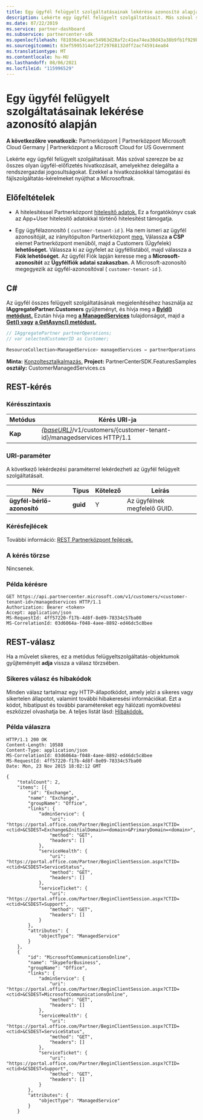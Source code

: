 ```yaml
---
title: Egy ügyfél felügyelt szolgáltatásainak lekérése azonosító alapján
description: Lekérte egy ügyfél felügyelt szolgáltatásait. Más szóval szerezze be az összes olyan ügyfél-előfizetés hivatkozásait, amelyekhez delegálta a rendszergazdai jogosultságokat. Ezekkel a hivatkozásokkal támogatási és fájlszolgáltatás-kérelmeket nyújthat a Microsoftnak.
ms.date: 07/22/2019
ms.service: partner-dashboard
ms.subservice: partnercenter-sdk
ms.openlocfilehash: f81036e34caec54963d28af2c41ea74ea38d43a38b9fb1f929bbc6ceddceeaaa
ms.sourcegitcommit: 63ef5995314ef22f29768132dff2acf45914ea84
ms.translationtype: MT
ms.contentlocale: hu-HU
ms.lasthandoff: 08/06/2021
ms.locfileid: "115996529"
---
```

# <a name="get-the-managed-services-for-a-customer-by-id"></a>Egy ügyfél felügyelt szolgáltatásainak lekérése azonosító alapján

**A következőkre vonatkozik:** Partnerközpont | Partnerközpont Microsoft Cloud Germany | Partnerközpont a Microsoft Cloud for US Government

Lekérte egy ügyfél felügyelt szolgáltatásait. Más szóval szerezze be az összes olyan ügyfél-előfizetés hivatkozásait, amelyekhez delegálta a rendszergazdai jogosultságokat. Ezekkel a hivatkozásokkal támogatási és fájlszolgáltatás-kérelmeket nyújthat a Microsoftnak.

## <a name="prerequisites"></a>Előfeltételek

- A hitelesítéssel Partnerközpont [hitelesítő adatok.](partner-center-authentication.md) Ez a forgatókönyv csak az App+User hitelesítő adatokkal történő hitelesítést támogatja.

- Egy ügyfélazonosító ( `customer-tenant-id` ). Ha nem ismeri az ügyfél azonosítóját, az irányítópulton Partnerközpont [meg.](https://partner.microsoft.com/dashboard) Válassza **a CSP** elemet Partnerközpont menüből, majd a Customers (Ügyfelek) **lehetőséget.** Válassza ki az ügyfelet az ügyféllistából, majd válassza a **Fiók lehetőséget.** Az ügyfél Fiók lapján keresse meg a **Microsoft-azonosítót** az **Ügyfélfiók adatai szakaszban.** A Microsoft-azonosító megegyezik az ügyfél-azonosítóval ( `customer-tenant-id` ).

## <a name="c"></a>C\#

Az ügyfél összes felügyelt szolgáltatásának megjelenítéséhez használja az **IAggregatePartner.Customers** gyűjteményt, és hívja meg a [**ById() metódust.**](/dotnet/api/microsoft.store.partnercenter.customers.icustomercollection.byid) Ezután hívja meg [**a ManagedServices**](/dotnet/api/microsoft.store.partnercenter.customers.icustomer.managedservices) tulajdonságot, majd a [**Get() vagy**](/dotnet/api/microsoft.store.partnercenter.managedservices.imanagedservicecollection.get) [**a GetAsync() metódust.**](/dotnet/api/microsoft.store.partnercenter.managedservices.imanagedservicecollection.getasync)

``` csharp
// IAggregatePartner partnerOperations;
// var selectedCustomerID as Customer;

ResourceCollection<ManagedService> managedServices = partnerOperations.Customers.ById(selectedCustomerId).ManagedServices.Get();
```

**Minta:** [Konzoltesztalkalmazás.](console-test-app.md) **Project:** PartnerCenterSDK.FeaturesSamples **osztály:** CustomerManagedServices.cs

## <a name="rest-request"></a>REST-kérés

### <a name="request-syntax"></a>Kérésszintaxis

| Metódus  | Kérés URI-ja                                                                                            |
|---------|--------------------------------------------------------------------------------------------------------|
| **Kap** | [*{baseURL}*](partner-center-rest-urls.md)/v1/customers/{customer-tenant-id}/managedservices HTTP/1.1 |

### <a name="uri-parameter"></a>URI-paraméter

A következő lekérdezési paraméterrel lekérdezheti az ügyfél felügyelt szolgáltatásait.

| Név                   | Típus     | Kötelező | Leírás                           |
|------------------------|----------|----------|---------------------------------------|
| **ügyfél-bérlő-azonosító** | **guid** | Y        | Az ügyfélnek megfelelő GUID. |

### <a name="request-headers"></a>Kérésfejlécek

További információ: [REST Partnerközpont fejlécek.](headers.md)

### <a name="request-body"></a>A kérés törzse

Nincsenek.

### <a name="request-example"></a>Példa kérésre

```http
GET https://api.partnercenter.microsoft.com/v1/customers/<customer-tenant-id>/managedservices HTTP/1.1
Authorization: Bearer <token>
Accept: application/json
MS-RequestId: 4ff57220-f17b-4d8f-8e09-78334c57ba00
MS-CorrelationId: 03d6064a-f048-4aee-8892-ed46dc5c8bee
```

## <a name="rest-response"></a>REST-válasz

Ha a művelet sikeres, ez a metódus felügyeltszolgáltatás-objektumok gyűjteményét **adja** vissza a válasz törzsében.

### <a name="response-success-and-error-codes"></a>Sikeres válasz és hibakódok

Minden válasz tartalmaz egy HTTP-állapotkódot, amely jelzi a sikeres vagy sikertelen állapotot, valamint további hibakeresési információkat. Ezt a kódot, hibatípust és további paramétereket egy hálózati nyomkövetési eszközzel olvashatja be. A teljes listát lásd: [Hibakódok.](error-codes.md)

### <a name="response-example"></a>Példa válaszra

```http
HTTP/1.1 200 OK
Content-Length: 10588
Content-Type: application/json
MS-CorrelationId: 03d6064a-f048-4aee-8892-ed46dc5c8bee
MS-RequestId: 4ff57220-f17b-4d8f-8e09-78334c57ba00
Date: Mon, 23 Nov 2015 18:02:12 GMT

{
    "totalCount": 2,
    "items": [{
        "id": "Exchange",
        "name": "Exchange",
        "groupName": "Office",
        "links": {
            "adminService": {
                "uri": "https://portal.office.com/Partner/BeginClientSession.aspx?CTID=<ctid>&CSDEST=Exchange&InitialDomain=<domain>&PrimaryDomain=<domain>",
                "method": "GET",
                "headers": []
            },
            "serviceHealth": {
                "uri": "https://portal.office.com/Partner/BeginClientSession.aspx?CTID=<ctid>&CSDEST=ServiceStatus",
                "method": "GET",
                "headers": []
            },
            "serviceTicket": {
                "uri": "https://portal.office.com/Partner/BeginClientSession.aspx?CTID=<ctid>&CSDEST=Support",
                "method": "GET",
                "headers": []
            }
        },
        "attributes": {
            "objectType": "ManagedService"
        }
    },
    {
        "id": "MicrosoftCommunicationsOnline",
        "name": "SkypeforBusiness",
        "groupName": "Office",
        "links": {
            "adminService": {
                "uri": "https://portal.office.com/Partner/BeginClientSession.aspx?CTID=<ctid>&CSDEST=MicrosoftCommunicationsOnline",
                "method": "GET",
                "headers": []
            },
            "serviceHealth": {
                "uri": "https://portal.office.com/Partner/BeginClientSession.aspx?CTID=<ctid>&CSDEST=ServiceStatus",
                "method": "GET",
                "headers": []
            },
            "serviceTicket": {
                "uri": "https://portal.office.com/Partner/BeginClientSession.aspx?CTID=<ctid>&CSDEST=Support",
                "method": "GET",
                "headers": []
            }
        },
        "attributes": {
            "objectType": "ManagedService"
        }
    }
```

